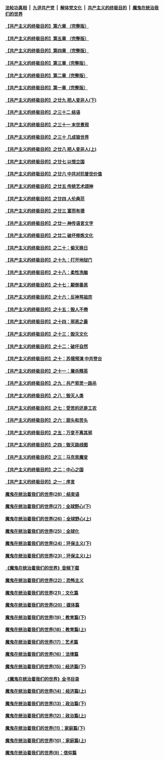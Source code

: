 ####  [法轮功真相](../../../../basic/blob/master/README.md?t=09301639) &nbsp;|&nbsp; [九评共产党](../../../../9ping.md/blob/master/README.md?t=09301639) &nbsp;|&nbsp; [解体党文化](../../../../jtdwh.md/blob/master/README.md?t=09301639)  &nbsp;|&nbsp; [共产主义的终极目的](../../../../gczydzjmd.md/blob/master/README.md?t=09301639) &nbsp;|&nbsp; [魔鬼在统治我们的世界](../../../../mgztzwmdsj.md/blob/master/README.md?t=09301639) 

#### [【共产主义的终极目的】第六章 （完整版）](../pages/nsc422/n11428913.md?t=09301639) 

#### [【共产主义的终极目的】第五章 （完整版）](../pages/nsc422/n11428912.md?t=09301639) 

#### [【共产主义的终极目的】第四章 （完整版）](../pages/nsc422/n11428907.md?t=09301639) 

#### [【共产主义的终极目的】第三章（完整版）](../pages/nsc422/n11428848.md?t=09301639) 

#### [【共产主义的终极目的】第二章（完整版）](../pages/nsc422/n11428831.md?t=09301639) 

#### [【共产主义的终极目的】第一章（完整版）](../pages/nsc422/n11417651.md?t=09301639) 

#### [【共产主义的终极目的】之廿九 把人变非人(下)](../pages/nsc422/n11344140.md?t=09301639) 

#### [【共产主义的终极目的】之三十二 结语](../pages/nsc422/n11360535.md?t=09301639) 

#### [【共产主义的终极目的】之三十一 末世景观](../pages/nsc422/n11351129.md?t=09301639) 

#### [【共产主义的终极目的】之三十 几成狼世界](../pages/nsc422/n11348280.md?t=09301639) 

#### [【共产主义的终极目的】之廿八 把人变非人(上)](../pages/nsc422/n11340492.md?t=09301639) 

#### [【共产主义的终极目的】之廿七 以恨立国](../pages/nsc422/n11336944.md?t=09301639) 

#### [【共产主义的终极目的】之廿六 中共对抗普世价值](../pages/nsc422/n11324785.md?t=09301639) 

#### [【共产主义的终极目的】之廿五 传统艺术颂神](../pages/nsc422/n11296396.md?t=09301639) 

#### [【共产主义的终极目的】之廿四 人伦典范](../pages/nsc422/n11296397.md?t=09301639) 

#### [【共产主义的终极目的】之廿三 富而有德](../pages/nsc422/n11283598.md?t=09301639) 

#### [【共产主义的终极目的】之廿一 神传语言文字](../pages/nsc422/n11263265.md?t=09301639) 

#### [【共产主义的终极目的】之廿二 破坏修炼文化](../pages/nsc422/n11245728.md?t=09301639) 

#### [【共产主义的终极目的】之二十：偷天换日](../pages/nsc422/n11238846.md?t=09301639) 

#### [【共产主义的终极目的】之十九：打开地狱门](../pages/nsc422/n11206376.md?t=09301639) 

#### [【共产主义的终极目的】之十八：柔性洗脑](../pages/nsc422/n11199994.md?t=09301639) 

#### [【共产主义的终极目的】之十七：颠倒善恶](../pages/nsc422/n11179782.md?t=09301639) 

#### [【共产主义的终极目的】之十六：反神骂祖宗](../pages/nsc422/n11166798.md?t=09301639) 

#### [【共产主义的终极目的】之十五：毁人不倦](../pages/nsc422/n11166792.md?t=09301639) 

#### [【共产主义的终极目的】之十四：邪恶之最](../pages/nsc422/n11150249.md?t=09301639) 

#### [【共产主义的终极目的】之十三：毁灭文化](../pages/nsc422/n11135227.md?t=09301639) 

#### [【共产主义的终极目的】之十二：破坏自然](../pages/nsc422/n11135214.md?t=09301639) 

#### [【共产主义的终极目的】之十：苏俄预演 中共登台](../pages/nsc422/n11118424.md?t=09301639) 

#### [【共产主义的终极目的】之十一：屠杀精英](../pages/nsc422/n11118442.md?t=09301639) 

#### [【共产主义的终极目的】之九：共产邪灵一路杀](../pages/nsc422/n11114139.md?t=09301639) 

#### [【共产主义的终极目的】之八：毁灭人类](../pages/nsc422/n11108503.md?t=09301639) 

#### [【共产主义的终极目的】之七：受苦的还是工农](../pages/nsc422/n11101809.md?t=09301639) 

#### [【共产主义的终极目的】之六：甜头和苦头](../pages/nsc422/n11096971.md?t=09301639) 

#### [【共产主义的终极目的】之五：万变不离其邪](../pages/nsc422/n11091285.md?t=09301639) 

#### [【共产主义的终极目的】之四：毁灭路线图](../pages/nsc422/n11086284.md?t=09301639) 

#### [【共产主义的终极目的】之三：马克思魔变](../pages/nsc422/n11061941.md?t=09301639) 

#### [【共产主义的终极目的】之二：中心之国](../pages/nsc422/n11047728.md?t=09301639) 

#### [【共产主义的终极目的】之一：序言](../pages/nsc422/n11086077.md?t=09301639) 

#### [魔鬼在统治着我们的世界(28)：结束语](../pages/nsc422/n10936246.md?t=09301639) 

#### [魔鬼在统治着我们的世界(27)：全球野心(下)](../pages/nsc422/n10928319.md?t=09301639) 

#### [魔鬼在统治着我们的世界(26)：全球野心(上)](../pages/nsc422/n10900318.md?t=09301639) 

#### [魔鬼在统治着我们的世界(25)：全球化](../pages/nsc422/n10788205.md?t=09301639) 

#### [魔鬼在统治着我们的世界(24)：环保主义(下)](../pages/nsc422/n10695307.md?t=09301639) 

#### [魔鬼在统治着我们的世界(23)：环保主义(上)](../pages/nsc422/n10688613.md?t=09301639) 

#### [《魔鬼在统治着我们的世界》音频下载](../pages/nsc422/n10635553.md?t=09301639) 

#### [魔鬼在统治着我们的世界(22)：恐怖主义](../pages/nsc422/n10614727.md?t=09301639) 

#### [魔鬼在统治着我们的世界(21)：文化篇](../pages/nsc422/n10597706.md?t=09301639) 

#### [魔鬼在统治着我们的世界(20)：媒体篇](../pages/nsc422/n10586579.md?t=09301639) 

#### [魔鬼在统治着我们的世界(19)：教育篇(下)](../pages/nsc422/n10564808.md?t=09301639) 

#### [魔鬼在统治着我们的世界(18)：教育篇(上)](../pages/nsc422/n10526970.md?t=09301639) 

#### [魔鬼在统治着我们的世界(17)：艺术篇](../pages/nsc422/n10499093.md?t=09301639) 

#### [魔鬼在统治着我们的世界(16)：法律篇](../pages/nsc422/n10485969.md?t=09301639) 

#### [魔鬼在统治着我们的世界(15)：经济篇(下)](../pages/nsc422/n10469975.md?t=09301639) 

#### [《魔鬼在统治着我们的世界》全书目录](../pages/nsc422/n10464261.md?t=09301639) 

#### [魔鬼在统治着我们的世界(14)：经济篇(上)](../pages/nsc422/n10457370.md?t=09301639) 

#### [魔鬼在统治着我们的世界(13)：政治篇(下)](../pages/nsc422/n10448270.md?t=09301639) 

#### [魔鬼在统治着我们的世界(12)：政治篇(上)](../pages/nsc422/n10444576.md?t=09301639) 

#### [魔鬼在统治着我们的世界(11)：家庭篇(下)](../pages/nsc422/n10440961.md?t=09301639) 

#### [魔鬼在统治着我们的世界(10)：家庭篇(上)](../pages/nsc422/n10435448.md?t=09301639) 

#### [魔鬼在统治着我们的世界(9)：信仰篇](../pages/nsc422/n10432159.md?t=09301639) 

